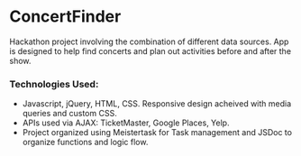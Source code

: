 # ConcertFinder

Hackathon project involving the combination of different data sources. App is designed to help find concerts and plan out activities before and after the show.

### Technologies Used:
- Javascript, jQuery, HTML, CSS. Responsive design acheived with media queries and custom CSS.
- APIs used via AJAX: TicketMaster, Google Places, Yelp.
- Project organized using Meistertask for Task management and JSDoc to organize functions and logic flow.


